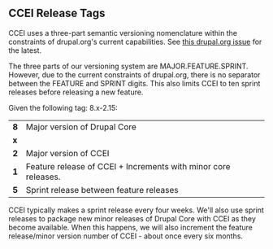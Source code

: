 ## CCEI Release Tags

CCEI uses a three-part semantic versioning nomenclature within the
constraints of drupal.org's current capabilities. See
[this drupal.org issue](https://www.drupal.org/node/1612910) for the latest.

The three parts of our versioning system are MAJOR.FEATURE.SPRINT. However, due
to the current constraints of drupal.org, there is no separator between the
FEATURE and SPRINT digits. This also limits CCEI to ten sprint releases
before releasing a new feature.

Given the following tag: 8.x-2.15:

|       |                              |
|-------|------------------------------|
| __8__ | Major version of Drupal Core |
| __x__ |  |
| __2__ | Major version of CCEI |
| __1__ | Feature release of CCEI + Increments with minor core releases. |
| __5__ | Sprint release between feature releases |

CCEI typically makes a sprint release every four weeks. We'll also use
sprint releases to package new minor releases of Drupal Core with CCEI as
they become available. When this happens, we will also increment the feature
release/minor version number of CCEI - about once every six months.

<!-- Links Referenced -->

[lightning]:                  https://github.com/acquia/lightning
[wxt-project]:                https://github.com/drupalwxt/wxt-project
